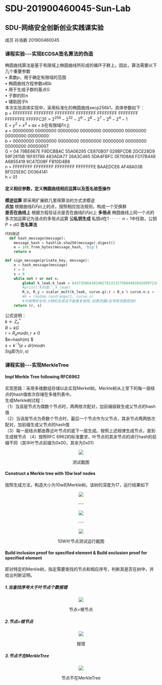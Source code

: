 # SDU-201900460045-Sun-Lab
## SDU-网络安全创新创业实践课实验
成员 孙洛鹏 201900460045
### 课程实验---实现ECDSA签名算法的伪造
椭圆曲线算法是基于有限域上椭圆曲线所形成的循环子群上。因此，算法需要以下几个重要参数  
• 素数p，用于确定有限域的范围  
• 椭圆曲线方程参数a和b   
• 用于生成子群的基点G  
• 子群的阶n  
• 辅助因子h  
本次实验具体实现中，采用标准化的椭圆曲线secp256k1，具体参数如下：  
p = FFFFFFFF FFFFFFFF FFFFFFFF FFFFFFFF FFFFFFFF FFFFFFFF FFFFFFFE FFFFFC2F = $2^{256} - 2^{32} - 2^9 - 2^8 - 2^7 - 2^6 - 2^4 - 1$   
E = $y^2$ = $x^3 + ax + b$在有限域$Fn$上  
a = 00000000 00000000 00000000 00000000 00000000 00000000 00000000 00000000  
b = 00000000 00000000 00000000 00000000 00000000 00000000 00000000 00000007  
G = 04 79BE667E F9DCBBAC 55A06295 CE870B07 029BFCDB 2DCE28D9 59F2815B 16F81798 483ADA77 26A3C465 5DA4FBFC 0E1108A8 FD17B448 A6855419 9C47D08F FB10D4B8  
n = FFFFFFFF FFFFFFFF FFFFFFFF FFFFFFFE BAAEDCE6 AF48A03B BFD25E8C D0364141  
h = 01 
#### 定义相应参数，定义椭圆曲线相应运算以及签名验签操作
**模逆运算** 即采用扩展欧几里得算法的方式求模逆  
**点加** 根据曲线$E(Fp)$上的点，按照相应加法规则，构成一个交换群  
**是否在曲线上** 根据方程验证点是否在曲线$E(Fp)$上
**多倍点** 椭圆曲线上同一个点的多次加运算记为该点的多倍点运算
**公私钥生成** 私钥$d$在${1······n-1}$中任取，公钥$P=dG$
**签名算法**
```python
代码简述
  def hash_message(message):
    message_hash = hashlib.sha256(message).digest()
    e = int.from_bytes(message_hash, 'big')
    return e

def sign_message(private_key, message):
    e = hash_message(message)
    r = 0
    s = 0
    while not r or not s:
        global k_leak;k_leak = 64373566430140278131327580440284289972164712976330163913406988842791059250706
        #print('k的值:',k_leak)
        R_x, R_y = scalar_mult(k_leak, curve.g);r = R_x % curve.n;s = ((e + r * private_key) * inverse_mod(k_leak, curve.n)) % curve.n
        #k = random.randrange(1, curve.n)   
        #为保障安全性,k随机生成且不能重复使用.如果泄露k会导致泄露密钥d
    return (r, s) 
```

公式说明：   
$k\leftarrow Z_{n}^*$  
$R=kG$  
$r=R_{x} mod n, r≠0$  
$e=hash(m) $  
$s=k^{-1}(e+dr)mod n$  
 Sig即为$(r,s)$  







### 课程实验---实现MerkleTree
#### Impl Merkle Tree following RFC6962
实现思路：采用多维数组存储以此实现Merkel树。Merkle树从上至下的每一层结点的hash值依次存储在多维列表中。  
生成Merkle树过程：  
（1）当该层节点为偶数个节点时，两两依次配对，加前缀级联生成父节点的hash值  
（2）当该层节点为奇数个节点时，最后一个节点作为父节点，其余节点两两依次配对，加前缀生成父节点的hash值  
（3）每一层结点都由靠近叶节点的底下一层生成。按照上述规律生成节点，直到生成根节点
（4）按照RFC 6962的标准要求，叶节点的其余节点的进行hash的前缀不同（其中叶节点前缀为0x00，其余为0x01）
<div align=center>
  <img src ="https://user-images.githubusercontent.com/80566951/180631091-47d2ffe9-7786-4a1d-854e-81d3167880ac.png">
  </div>
<p align="center">测试截图</p>

#### Construct a Merkle tree with 10w leaf nodes  
 按照生成方法，构造大小为10w的Merkle树。该树的深度为17，运行结果如下  
<div align=center>
  <img src ="https://user-images.githubusercontent.com/80566951/180631497-ef1c549a-f75f-4ebd-81ab-d5888f466405.png">
  <p align="center">·····</p>
  <img src = "https://user-images.githubusercontent.com/80566951/180631440-39df00ec-80a7-4276-85d8-8ab7e4637bce.png">
  <p align="center">·····</p>
  <img src ="https://user-images.githubusercontent.com/80566951/180631606-201c6c9f-d044-46fe-9ce4-ff9bc0645b63.png">
  </div>
  <p align="center">10W叶节点测试运行截图</p>

####  Build inclusion proof for specified element & Build exclusion proof for specified element
即对特定的Merkle树，指定需要查找的节点和相应序号，判断其是否在树中，并给出判断证明。
##### 1.当查找序号大于叶节点个数报错
<div align=center>
  <img src ="https://user-images.githubusercontent.com/80566951/180631849-c2f3ab6b-da81-4b56-a70a-9063432414ce.png">
  </div>
<p align="center">节点=根节点</p>

##### 2.节点=根节点
<div align=center>
  <img src ="https://user-images.githubusercontent.com/80566951/180631787-7aee5c38-d711-49a7-9031-0de13dd9070d.png">
  </div>
<p align="center">报错</p>

##### 3.节点不在MerkleTree
<div align=center>
  <img src ="https://user-images.githubusercontent.com/80566951/180631816-24198ca5-7d87-440e-a957-40ec886533aa.png">
  </div>
<p align="center">节点不在MerkleTree</p>


